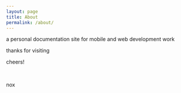 ```yaml
---
layout: page
title: About
permalink: /about/
---
```


a personal documentation site for mobile and web development work

thanks for visiting



cheers!

<br>

nox